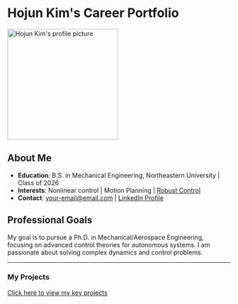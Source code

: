 # Hojun Kim's Career Portfolio

<right>
  <img src="나.jpg" alt="Hojun Kim's profile picture" width="250" />
</right>

## About Me

- **Education**: B.S. in Mechanical Engineering, Northeastern University | Class of 2026
- **Interests**: Nonlinear control | Motion Planning | [Robust Control](research-interests.html)
- **Contact**: your-email@email.com | [LinkedIn Profile](https://www.linkedin.com/)

## Professional Goals
My goal is to pursue a Ph.D. in Mechanical/Aerospace Engineering, focusing on advanced control theories for autonomous systems. I am passionate about solving complex dynamics and control problems.

---
### My Projects
[Click here to view my key projects](projects.html)
